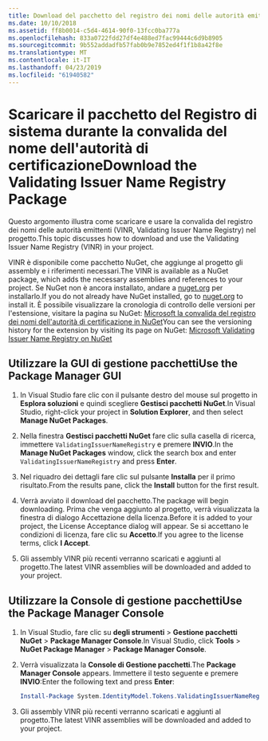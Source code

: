 ```yaml
---
title: Download del pacchetto del registro dei nomi delle autorità emittenti
ms.date: 10/10/2018
ms.assetid: ff8b0014-c5d4-4614-90f0-13fcc0ba777a
ms.openlocfilehash: 833a0722fdd27df4e488ed7fac99444c6d9b8905
ms.sourcegitcommit: 9b552addadfb57fab0b9e7852ed4f1f1b8a42f8e
ms.translationtype: MT
ms.contentlocale: it-IT
ms.lasthandoff: 04/23/2019
ms.locfileid: "61940582"
---
```

# <a name="download-the-validating-issuer-name-registry-package"></a><span data-ttu-id="bc229-102">Scaricare il pacchetto del Registro di sistema durante la convalida del nome dell'autorità di certificazione</span><span class="sxs-lookup"><span data-stu-id="bc229-102">Download the Validating Issuer Name Registry Package</span></span>

<span data-ttu-id="bc229-103">Questo argomento illustra come scaricare e usare la convalida del registro dei nomi delle autorità emittenti (VINR, Validating Issuer Name Registry) nel progetto.</span><span class="sxs-lookup"><span data-stu-id="bc229-103">This topic discusses how to download and use the Validating Issuer Name Registry (VINR) in your project.</span></span>

<span data-ttu-id="bc229-104">VINR è disponibile come pacchetto NuGet, che aggiunge al progetto gli assembly e i riferimenti necessari.</span><span class="sxs-lookup"><span data-stu-id="bc229-104">The VINR is available as a NuGet package, which adds the necessary assemblies and references to your project.</span></span> <span data-ttu-id="bc229-105">Se NuGet non è ancora installato, andare a [nuget.org](https://nuget.org) per installarlo.</span><span class="sxs-lookup"><span data-stu-id="bc229-105">If you do not already have NuGet installed, go to [nuget.org](https://nuget.org) to install it.</span></span> <span data-ttu-id="bc229-106">È possibile visualizzare la cronologia di controllo delle versioni per l'estensione, visitare la pagina su NuGet: [Microsoft la convalida del registro dei nomi dell'autorità di certificazione in NuGet](https://nuget.org/packages/System.IdentityModel.Tokens.ValidatingIssuerNameRegistry/)</span><span class="sxs-lookup"><span data-stu-id="bc229-106">You can see the versioning history for the extension by visiting its page on NuGet: [Microsoft Validating Issuer Name Registry on NuGet](https://nuget.org/packages/System.IdentityModel.Tokens.ValidatingIssuerNameRegistry/)</span></span>

## <a name="use-the-package-manager-gui"></a><span data-ttu-id="bc229-107">Utilizzare la GUI di gestione pacchetti</span><span class="sxs-lookup"><span data-stu-id="bc229-107">Use the Package Manager GUI</span></span>

1. <span data-ttu-id="bc229-108">In Visual Studio fare clic con il pulsante destro del mouse sul progetto in **Esplora soluzioni** e quindi scegliere **Gestisci pacchetti NuGet**.</span><span class="sxs-lookup"><span data-stu-id="bc229-108">In Visual Studio, right-click your project in **Solution Explorer**, and then select **Manage NuGet Packages**.</span></span>

2. <span data-ttu-id="bc229-109">Nella finestra **Gestisci pacchetti NuGet** fare clic sulla casella di ricerca, immettere `ValidatingIssuerNameRegistry` e premere **INVIO**.</span><span class="sxs-lookup"><span data-stu-id="bc229-109">In the **Manage NuGet Packages** window, click the search box and enter `ValidatingIssuerNameRegistry` and press **Enter**.</span></span>

3. <span data-ttu-id="bc229-110">Nel riquadro dei dettagli fare clic sul pulsante **Installa** per il primo risultato.</span><span class="sxs-lookup"><span data-stu-id="bc229-110">From the results pane, click the **Install** button for the first result.</span></span>

4. <span data-ttu-id="bc229-111">Verrà avviato il download del pacchetto.</span><span class="sxs-lookup"><span data-stu-id="bc229-111">The package will begin downloading.</span></span> <span data-ttu-id="bc229-112">Prima che venga aggiunto al progetto, verrà visualizzata la finestra di dialogo Accettazione della licenza.</span><span class="sxs-lookup"><span data-stu-id="bc229-112">Before it is added to your project, the License Acceptance dialog will appear.</span></span> <span data-ttu-id="bc229-113">Se si accettano le condizioni di licenza, fare clic su **Accetto**.</span><span class="sxs-lookup"><span data-stu-id="bc229-113">If you agree to the license terms, click **I Accept**.</span></span>

5. <span data-ttu-id="bc229-114">Gli assembly VINR più recenti verranno scaricati e aggiunti al progetto.</span><span class="sxs-lookup"><span data-stu-id="bc229-114">The latest VINR assemblies will be downloaded and added to your project.</span></span>

## <a name="use-the-package-manager-console"></a><span data-ttu-id="bc229-115">Utilizzare la Console di gestione pacchetti</span><span class="sxs-lookup"><span data-stu-id="bc229-115">Use the Package Manager Console</span></span>

1. <span data-ttu-id="bc229-116">In Visual Studio, fare clic su **degli strumenti** > **Gestione pacchetti NuGet** > **Package Manager Console**.</span><span class="sxs-lookup"><span data-stu-id="bc229-116">In Visual Studio, click **Tools** > **NuGet Package Manager** > **Package Manager Console**.</span></span>

2. <span data-ttu-id="bc229-117">Verrà visualizzata la **Console di Gestione pacchetti**.</span><span class="sxs-lookup"><span data-stu-id="bc229-117">The **Package Manager Console** appears.</span></span> <span data-ttu-id="bc229-118">Immettere il testo seguente e premere **INVIO**:</span><span class="sxs-lookup"><span data-stu-id="bc229-118">Enter the following text and press **Enter**:</span></span>

    ```powershell
    Install-Package System.IdentityModel.Tokens.ValidatingIssuerNameRegistry
    ```

3. <span data-ttu-id="bc229-119">Gli assembly VINR più recenti verranno scaricati e aggiunti al progetto.</span><span class="sxs-lookup"><span data-stu-id="bc229-119">The latest VINR assemblies will be downloaded and added to your project.</span></span>